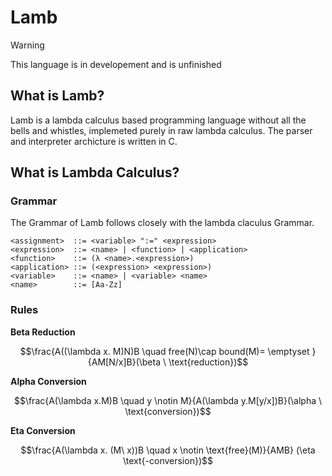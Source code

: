 # Lamb

> [!WARNING]
> This language is in developement and is unfinished

## What is Lamb?
Lamb is a lambda calculus based programming language without all the bells and whistles, implemeted purely in raw lambda calculus.
The parser and interpreter archicture is written in C. 

## What is Lambda Calculus?

### Grammar 
The Grammar of Lamb follows closely with the lambda claculus Grammar.

```bnf
<assignment>  ::= <variable> ":=" <expression> 
<expression>  ::= <name> | <function> | <application>
<function>    ::= (λ <name>.<expression>)
<application> ::= (<expression> <expression>)
<variable>    ::= <name> | <variable> <name>
<name>        ::= [Aa-Zz]
```
### Rules
**Beta Reduction**

$$\frac{A((\lambda x. M)N)B \quad free(N)\cap bound(M)= \emptyset }{AM[N/x]B}(\beta \ \text{reduction})$$

**Alpha Conversion**

$$\frac{A(\lambda x.M)B \quad y \notin M}{A(\lambda y.M[y/x])B}(\alpha \ \text{conversion})$$

**Eta Conversion**

$$\frac{A(\lambda x. (M\ x))B \quad x \notin \text{free}(M)}{AMB}  (\eta \text{-conversion})$$
